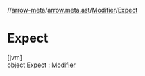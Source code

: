 //[arrow-meta](../../../../index.md)/[arrow.meta.ast](../../index.md)/[Modifier](../index.md)/[Expect](index.md)

# Expect

[jvm]\
object [Expect](index.md) : [Modifier](../index.md)
